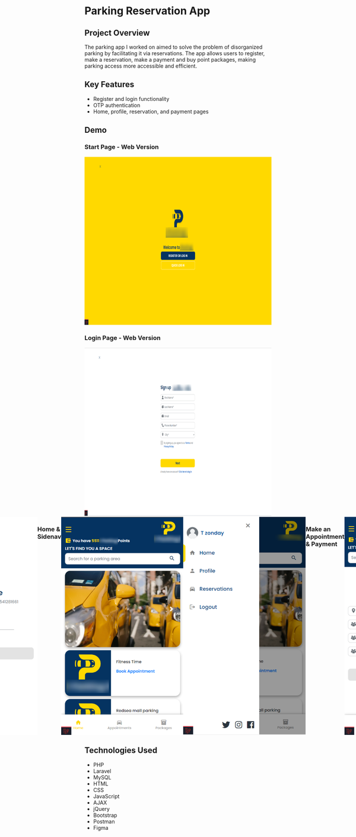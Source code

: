 # Parking Reservation App

## Project Overview
The parking app I worked on aimed to solve the problem of disorganized parking by facilitating it via reservations. The app allows users to register, make a reservation, make a payment and buy point packages, making parking access more accessible and efficient.

## Key Features
- Register and login functionality
- OTP authentication
- Home, profile, reservation, and payment pages

## Demo

### Start Page - Web Version

<img src="images/start-page.png" width=868 height=453 />

### Login Page - Web Version

<img src="images/LoginPageWide.png" width=868 height=453 />

<div style="display:flex; justify-content:center">

### Login & Registration

<img src="images/LoginPage.png" width=339 height=588 />
<img src="images/RegisterPage.png" width=339 height=588 />

### Start View Mobile & Enter OTP

<img src="images/StartPage.png" width=339 height=588 />
<img src="images/OTPPage.png" width=339 height=588 />

### Home & Sidenav

<img src="images/HomePage.png" width=339 height=588 />
<img src="images/Siderbar.png" width=339 height=588 />

### Make an Appointment & Payment

<img src="images/MakeAnAppointmentPage.png" width=339 height=588 />
<img src="images/PaymentPage.png" width=339 height=588 />

### Success & Point Packages

<img src="images/SuccessPage.png" width=339 height=588 />
<img src="images/PointsPackagesPage.png" width=339 height=588 />
</div>

## Technologies Used
- PHP
- Laravel
- MySQL
- HTML
- CSS
- JavaScript
- AJAX
- jQuery
- Bootstrap
- Postman
- Figma
